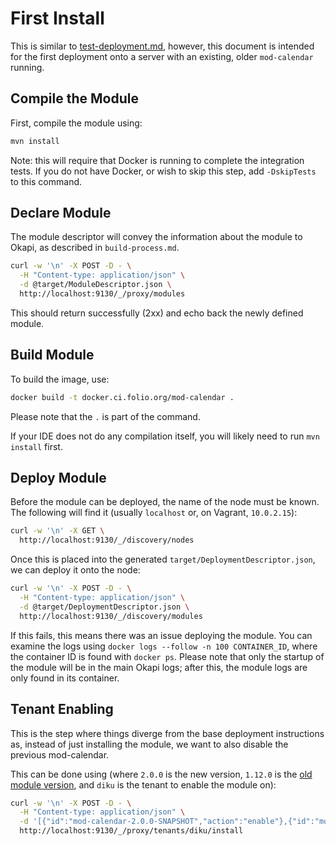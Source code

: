 # First Install

This is similar to [test-deployment.md](test-deployment.md), however, this document is intended for
the first deployment onto a server with an existing, older `mod-calendar` running.

## Compile the Module

First, compile the module using:

```sh
mvn install
```

Note: this will require that Docker is running to complete the integration tests. If you do not have
Docker, or wish to skip this step, add `-DskipTests` to this command.

## Declare Module

The module descriptor will convey the information about the module to Okapi, as described in
`build-process.md`.

```sh
curl -w '\n' -X POST -D - \
  -H "Content-type: application/json" \
  -d @target/ModuleDescriptor.json \
  http://localhost:9130/_/proxy/modules
```

This should return successfully (2xx) and echo back the newly defined module.

## Build Module

To build the image, use:

```sh
docker build -t docker.ci.folio.org/mod-calendar .
```

Please note that the `.` is part of the command.

If your IDE does not do any compilation itself, you will likely need to run `mvn install` first.

## Deploy Module

Before the module can be deployed, the name of the node must be known. The following will find it
(usually `localhost` or, on Vagrant, `10.0.2.15`):

```sh
curl -w '\n' -X GET \
  http://localhost:9130/_/discovery/nodes
```

Once this is placed into the generated `target/DeploymentDescriptor.json`, we can deploy it onto the
node:

```sh
curl -w '\n' -X POST -D - \
  -H "Content-type: application/json" \
  -d @target/DeploymentDescriptor.json \
  http://localhost:9130/_/discovery/modules
```

If this fails, this means there was an issue deploying the module. You can examine the logs using
`docker logs --follow -n 100 CONTAINER_ID`, where the container ID is found with `docker ps`. Please
note that only the startup of the module will be in the main Okapi logs; after this, the module logs
are only found in its container.

## Tenant Enabling

This is the step where things diverge from the base deployment instructions as, instead of just
installing the module, we want to also disable the previous mod-calendar.

This can be done using (where `2.0.0` is the new version, `1.12.0` is the
[old module version](http://localhost:3000/settings/about), and `diku` is the tenant to enable the
module on):

```sh
curl -w '\n' -X POST -D - \
  -H "Content-type: application/json" \
  -d '[{"id":"mod-calendar-2.0.0-SNAPSHOT","action":"enable"},{"id":"mod-calendar-1.14.0-SNAPSHOT.123","action":"disable"}]' \
  http://localhost:9130/_/proxy/tenants/diku/install
```

